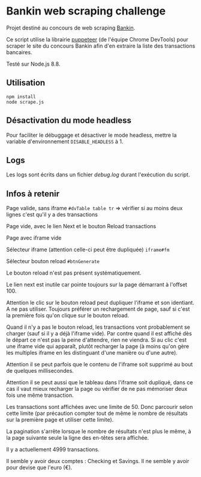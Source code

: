 # Bankin web scraping challenge

Projet destiné au concours de web scraping [Bankin](https://blog.bankin.com/challenge-engineering-web-scrapping-dc5839543117).

Ce script utilise la librairie [puppeteer](https://github.com/GoogleChrome/puppeteer) (de l'équipe Chrome DevTools) pour scraper le site du concours Bankin afin d'en extraire la liste des transactions bancaires.

Testé sur Node.js 8.8.

## Utilisation

    npm install
    node scrape.js

## Désactivation du mode headless

Pour faciliter le débuggage et désactiver le mode headless, mettre la variable d'environnement `DISABLE_HEADLESS` à 1.

## Logs

Les logs sont écrits dans un fichier _debug.log_ durant l'exécution du script.

## Infos à retenir

Page valide, sans iframe
`#dvTable table tr`
=> vérifier si au moins deux lignes c'est qu'il y a des transactions


Page vide, avec le lien Next et le bouton Reload transactions

Page avec iframe vide

Sélecteur iframe (attention celle-ci peut être dupliquée)
`iframe#fm`

Sélecteur bouton reload
`#btnGenerate`

Le bouton reload n'est pas présent systématiquement.

Le lien next est inutile car pointe toujours sur la page démarrant à l'offset 100.

Attention le clic sur le bouton reload peut dupliquer l'iframe et son identiant. A ne pas utiliser.
Toujours préférer un rechargement de page, sauf si c'est la première fois qu'on clique sur le bouton reload.

Quand il n'y a pas le bouton reload, les transactions vont probablement se charger (sauf si il y a déjà l'iframe vide). Par contre quand il est affiché dès le départ ce n'est pas la peine d'attendre, rien ne viendra. Si au clic c'est une iframe vide qui apparaît, plutôt recharger la page (à moins qu'on gère les multiples iframe en les distinguant d'une manière ou d'une autre).

Attention il se peut parfois que le contenu de l'iframe soit supprimé au bout de quelques millisecondes.

Attention il se peut aussi que le tableau dans l'iframe soit dupliqué, dans ce cas il vaut mieux recharger la page ou vérifier de ne pas mémoriser deux fois une même transaction.

Les transactions sont affichées avec une limite de 50. Donc parcourir selon cette limite (par précaution compter tout de même le nombre de résultats sur la première page et utiliser cette limite).

La pagination s'arrête lorsque le nombre de résultats n'est plus le même, à la page suivante seule la ligne des en-têtes sera affichée.

Il y a actuellement 4999 transactions.

Il semble y avoir deux comptes : Checking et Savings.
Il ne semble y avoir pour devise que l'euro (€).
